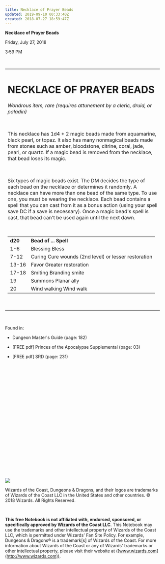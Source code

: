 ```yaml
---
title: Necklace of Prayer Beads
updated: 2019-09-10 00:33:40Z
created: 2018-07-27 18:59:47Z
---
```


**Necklace of Prayer Beads**

Friday, July 27, 2018

3:59 PM

 

<table><tbody><tr class="odd"><td><h1 id="necklace-of-prayer-beads"><strong>NECKLACE OF PRAYER BEADS</strong></h1><p><em>Wondrous item, rare (requires attunement by a cleric, druid, or paladin)</em></p><p> </p><p>This necklace has 1d4 + 2 magic beads made from aquamarine, black pearl, or topaz. It also has many nonmagical beads made from stones such as amber, bloodstone, citrine, coral, jade, pearl, or quartz. If a magic bead is removed from the necklace, that bead loses its magic.</p><p> </p><p>Six types of magic beads exist. The DM decides the type of each bead on the necklace or determines it randomly. A necklace can have more than one bead of the same type. To use one, you must be wearing the necklace. Each bead contains a spell that you can cast from it as a bonus action (using your spell save DC if a save is necessary). Once a magic bead's spell is cast, that bead can't be used again until the next dawn.</p><p> </p><table><tbody><tr class="odd"><td><strong>d20</strong></td><td><strong>Bead of ... Spell</strong></td></tr><tr class="even"><td>1-6</td><td>Blessing Bless</td></tr><tr class="odd"><td>7-12</td><td>Curing Cure wounds (2nd level) or lesser restoration</td></tr><tr class="even"><td>13-16</td><td>Favor Greater restoration</td></tr><tr class="odd"><td>17-18</td><td>Smiting Branding smite</td></tr><tr class="even"><td>19</td><td>Summons Planar ally</td></tr><tr class="odd"><td>20</td><td>Wind walking Wind walk</td></tr></tbody></table><p> </p></td></tr></tbody></table>

 

Found in:

-   Dungeon Master's Guide (page: 182)

-   \[FREE pdf\] Princes of the Apocalypse Supplemental (page: 03)

-   \[FREE pdf\] SRD (page: 231)

 

 

 

 

 

 

 

 

 

 

 

 

![](tmp\media\image1.png)

Wizards of the Coast, Dungeons & Dragons, and their logos are trademarks of Wizards of the Coast LLC in the United States and other countries. © 2018 Wizards. All Rights Reserved.

 

**This free Notebook is not affiliated with, endorsed, sponsored, or specifically approved by Wizards of the Coast LLC**. This Notebook may use the trademarks and other intellectual property of Wizards of the Coast LLC, which is permitted under Wizards' Fan Site Policy. For example, Dungeons & Dragons® is a trademark\[s\] of Wizards of the Coast. For more information about Wizards of the Coast or any of Wizards' trademarks or other intellectual property, please visit their website at ([www.wizards.com](http://www.wizards.com)).
